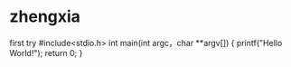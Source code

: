 # zhengxia
first try
#include<stdio.h>
int main(int argc，char **argv[])
{
  printf("Hello World!");
  return 0;
}

